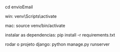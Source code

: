 cd envioEmail

win: 
venv\Scripts\activate

mac:
source venv/bin/activate

instalar as dependencias:
pip install -r requirements.txt

rodar o projeto django:
python manage.py runserver